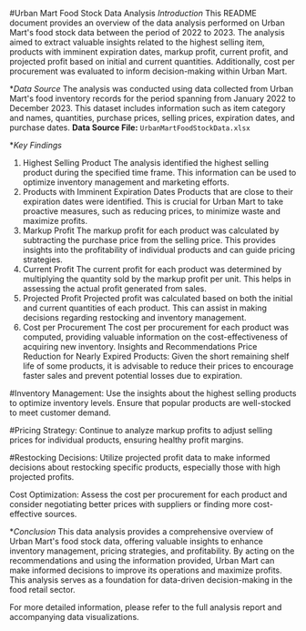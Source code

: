 #Urban Mart Food Stock Data Analysis
*Introduction*
This README document provides an overview of the data analysis performed on Urban Mart's food stock data between the period of 2022 to 2023. The analysis aimed to extract valuable insights related to the highest selling item, products with imminent expiration dates, markup profit, current profit, and projected profit based on initial and current quantities. Additionally, cost per procurement was evaluated to inform decision-making within Urban Mart.

**Data Source*
The analysis was conducted using data collected from Urban Mart's food inventory records for the period spanning from January 2022 to December 2023. This dataset includes information such as item category and names, quantities, purchase prices, selling prices, expiration dates, and purchase dates.
**Data Source File:** `UrbanMartFoodStockData.xlsx`

**Key Findings*
1. Highest Selling Product
The analysis identified the highest selling product during the specified time frame. This information can be used to optimize inventory management and marketing efforts.
2. Products with Imminent Expiration Dates
Products that are close to their expiration dates were identified. This is crucial for Urban Mart to take proactive measures, such as reducing prices, to minimize waste and maximize profits.
3. Markup Profit
The markup profit for each product was calculated by subtracting the purchase price from the selling price. This provides insights into the profitability of individual products and can guide pricing strategies.
4. Current Profit
The current profit for each product was determined by multiplying the quantity sold by the markup profit per unit. This helps in assessing the actual profit generated from sales.
5. Projected Profit
Projected profit was calculated based on both the initial and current quantities of each product. This can assist in making decisions regarding restocking and inventory management.
6. Cost per Procurement
The cost per procurement for each product was computed, providing valuable information on the cost-effectiveness of acquiring new inventory.
Insights and Recommendations
Price Reduction for Nearly Expired Products: Given the short remaining shelf life of some products, it is advisable to reduce their prices to encourage faster sales and prevent potential losses due to expiration.

#Inventory Management: Use the insights about the highest selling products to optimize inventory levels. Ensure that popular products are well-stocked to meet customer demand.

#Pricing Strategy: Continue to analyze markup profits to adjust selling prices for individual products, ensuring healthy profit margins.

#Restocking Decisions: Utilize projected profit data to make informed decisions about restocking specific products, especially those with high projected profits.

Cost Optimization: Assess the cost per procurement for each product and consider negotiating better prices with suppliers or finding more cost-effective sources.

**Conclusion*
This data analysis provides a comprehensive overview of Urban Mart's food stock data, offering valuable insights to enhance inventory management, pricing strategies, and profitability. By acting on the recommendations and using the information provided, Urban Mart can make informed decisions to improve its operations and maximize profits. This analysis serves as a foundation for data-driven decision-making in the food retail sector.

For more detailed information, please refer to the full analysis report and accompanying data visualizations.
